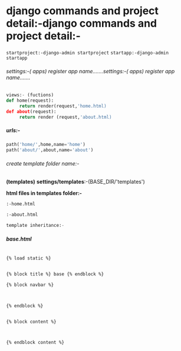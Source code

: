 # django commands and project detail:-django commands and project detail:-


`startproject:-django-admin startproject`
`startapp:-django-admin startapp`

######  settings:-( apps)  register app name.......settings:-( apps)  register app name.......

```python
views:- (fuctions)
def home(request):
     return render(request,'home.html)
def about(request):
     return render (request,'about.html)
```



##### urls:-
```python
path('home/',home,name='home')
path('about/',about,name='about')
```

###### create template folder name:-
**(templates)**
**settings/templates**:-(BASE_DIR/'templates')

**html files in templates folder:-**
```html
:-home.html
```
```html
:-about.html
```


```python
template inheritance:-
```

##### base.html
```html

{% load static %}


{% block title %} base {% endblock %}

{% block navbar %} 



{% endblock %}


{% block content %}



{% endblock content %}


``` 




















